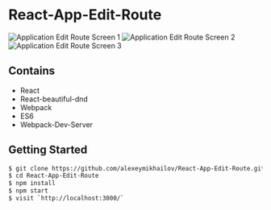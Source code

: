 # React-App-Edit-Route

![Application Edit Route Screen 1](https://user-images.githubusercontent.com/24833831/41817383-b16261d6-77a2-11e8-91d6-f42804713d31.png)
![Application Edit Route Screen 2](https://user-images.githubusercontent.com/24833831/41817387-c85b30b6-77a2-11e8-88d2-56f2ea2e72b5.png)
![Application Edit Route Screen 3](https://user-images.githubusercontent.com/24833831/41817391-da09abc6-77a2-11e8-875d-a87228246c54.png)

## Contains

* React
* React-beautiful-dnd
* Webpack
* ES6
* Webpack-Dev-Server

## Getting Started

```sh
$ git clone https://github.com/alexeymikhailov/React-App-Edit-Route.git
$ cd React-App-Edit-Route
$ npm install
$ npm start
$ visit `http://localhost:3000/`
```
